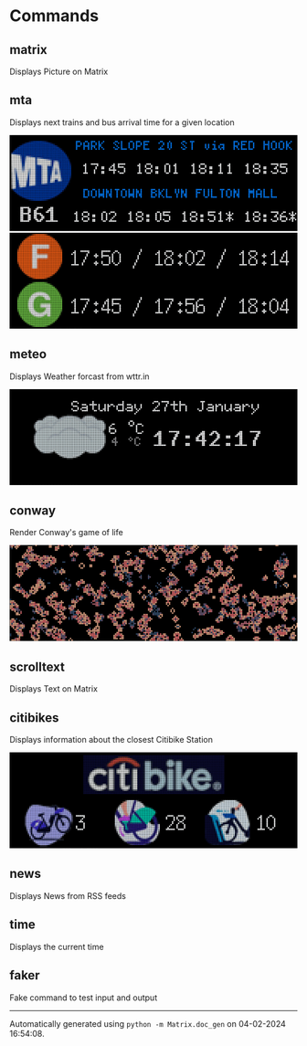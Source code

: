 # Commands

## matrix

Displays Picture on Matrix

## mta

Displays next trains and bus arrival time for a given location

<img src="screenshots/mta2.gif"/>

<img src="screenshots/mta1.gif"/>

## meteo

Displays Weather forcast from wttr.in

<img src="screenshots/meteo1.gif"/>

## conway

Render Conway's game of life

<img src="screenshots/conway1.gif"/>

## scrolltext

Displays Text on Matrix

## citibikes

Displays information about the closest Citibike Station

<img src="screenshots/citibikes.gif"/>

## news

Displays News from RSS feeds

## time

Displays the current time

## faker

Fake command to test input and output
<br/><hr/>

Automatically generated using `python -m Matrix.doc_gen` on 04-02-2024 16:54:08.